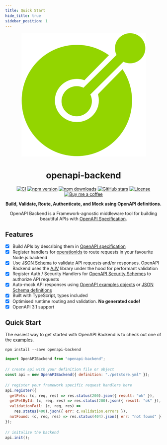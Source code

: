 ```yaml
---
title: Quick Start
hide_title: true
sidebar_position: 1
---
```


<div align="center">
<img alt="openapi-backend logo" src="/img/openapi-stack-logo.png" className="max-w-[150px]" />
<h1 className="mb-6">openapi-backend</h1>

[![CI](https://github.com/anttiviljami/openapi-backend/workflows/CI/badge.svg)](https://github.com/anttiviljami/openapi-backend/actions?query=workflow%3ACI)
[![npm version](https://img.shields.io/npm/v/openapi-backend.svg)](https://www.npmjs.com/package/openapi-backend)
[![npm downloads](https://img.shields.io/npm/dw/openapi-backend)](https://www.npmjs.com/package/openapi-backend)
[![GitHub stars](https://img.shields.io/github/stars/anttiviljami/openapi-backend)](https://github.com/anttiviljami/openapi-backend)
[![License](http://img.shields.io/:license-mit-blue.svg)](https://github.com/anttiviljami/openapi-backend/blob/master/LICENSE)
[![Buy me a coffee](https://img.shields.io/badge/donate-buy%20me%20a%20coffee-orange)](https://buymeacoff.ee/anttiviljami)

<p><b>Build, Validate, Route, Authenticate, and Mock using OpenAPI definitions.</b></p>

<p>OpenAPI Backend is a Framework-agnostic middleware tool for building beautiful APIs with <a href="https://github.com/OAI/OpenAPI-Specification">OpenAPI Specification</a>.</p>
</div>

## Features

- [x] Build APIs by describing them in [OpenAPI specification](https://github.com/OAI/OpenAPI-Specification/blob/master/versions/3.0.2.md)
- [x] Register handlers for [operationIds](https://github.com/OAI/OpenAPI-Specification/blob/master/versions/3.0.2.md#fixed-fields-8)
      to route requests in your favourite Node.js backend
- [x] Use [JSON Schema](https://github.com/OAI/OpenAPI-Specification/blob/master/versions/3.0.2.md#data-types) to validate
      API requests and/or responses. OpenAPI Backend uses the [AJV](https://ajv.js.org/) library under the hood for performant validation
- [x] Register Auth / Security Handlers for [OpenAPI Security Schemes](https://github.com/OAI/OpenAPI-Specification/blob/master/versions/3.0.0.md#securitySchemeObject)
      to authorize API requests
- [x] Auto-mock API responses using [OpenAPI examples objects](https://github.com/OAI/OpenAPI-Specification/blob/master/versions/3.0.2.md#example-object)
      or [JSON Schema definitions](https://github.com/OAI/OpenAPI-Specification/blob/master/versions/3.0.2.md#schema-object)
- [x] Built with TypeScript, types included
- [x] Optimised runtime routing and validation. **No generated code!**
- [x] OpenAPI 3.1 support

## Quick Start

The easiest way to get started with OpenAPI Backend is to check out one of the
[examples](/docs/openapi-backend/examples).

```
npm install --save openapi-backend
```

```javascript
import OpenAPIBackend from "openapi-backend";

// create api with your definition file or object
const api = new OpenAPIBackend({ definition: "./petstore.yml" });

// register your framework specific request handlers here
api.register({
  getPets: (c, req, res) => res.status(200).json({ result: "ok" }),
  getPetById: (c, req, res) => res.status(200).json({ result: "ok" }),
  validationFail: (c, req, res) =>
    res.status(400).json({ err: c.validation.errors }),
  notFound: (c, req, res) => res.status(404).json({ err: "not found" }),
});

// initalize the backend
api.init();
```
